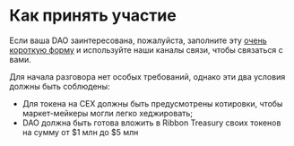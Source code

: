 # Как принять участие

Если ваша DAO заинтересована, пожалуйста, заполните эту [очень короткую форму](https://docs.google.com/forms/d/e/1FAIpQLScEmXy0fjzCJGtm3eUaRXS-kD-Aj4q65cmFFuI\_2UmQstIjcA/viewform) и используйте наши каналы связи, чтобы связаться с вами.

Для начала разговора нет особых требований, однако эти два условия должны быть соблюдены:



* Для токена на CEX должны быть предусмотрены котировки, чтобы маркет-мейкеры могли легко хеджировать;
* DAO должна быть готова вложить в Ribbon Treasury своих токенов на сумму от $1 млн до $5 млн
